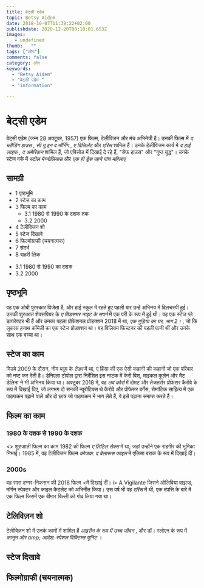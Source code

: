 ```yaml
---
title: बेट्सी एडेम 
topic: Betsy Aidem
date: 2018-10-07T11:39:22+02:00
publishdate: 2020-12-20T08:10:01.653Z
images: 
   - undefined
thumb:   ""
tags: ["लोग"]
comments: false
category: लोग
keywords: 
  - "Betsy Aidem"
  - "बेट्सी एडेम "
  - "information"

---
```

<h1> बेट्सी एडेम </h1> <p> बेट्सी एडेम (जन्म 28 अक्टूबर, 1957) एक फिल्म, टेलीविजन और मंच अभिनेत्री है। उनकी फिल्म में <i> द ब्लीडिंग हाउस </i>, <i> सी यू इन द मॉर्निंग </i>, <i> ए विजिलेंट </i> और <i> एरिस </i> शामिल हैं। उनके टेलीविजन कार्य में <i> द हाई लाइफ </i>, <i> द अमेरिकन </i> शामिल हैं, जो एपिसोड में दिखाई दे रहे हैं, "सेफ हाउस" और "गुप्त युद्ध"। उनके स्टेज वर्क में <i> स्टील मैग्नोलियास </i> और <i> एक ही ड्रेस पहने पांच महिलाएं </i> </p> <h2> सामग्री </h2> <ul> <li> 1 पृष्ठभूमि </शामिल हैं। li> <li> 2 स्टेज का काम </li> <li> 3 फिल्म का काम <ul> <li> 3.1 1980 से 1990 के दशक तक </li> <li> 3.2 2000 </li> </ul> </li> <li> 4 टेलीविजन शो </li> <li> 5 स्टेज दिखावे </li> <li> 6 फिल्मोग्राफी (चयनात्मक) </li> <li> 7 संदर्भ </li> <li> 8 बाहरी लिंक </li> </ul> <ul> <li> 3.1 1980 से 1990 का दशक </li> <li> 3.2 2000 </li> </ul> <h2> पृष्ठभूमि </h2> <p> वह एक ओबी पुरस्कार विजेता है, और हाई स्कूल में रहते हुए पहली बार उन्हें अभिनय में दिलचस्पी हुई। उनकी शुरुआत शेक्सपियर के <i> ए मिडसमर नाइट के सपने </i> में एक परी के रूप में हुई थी। वह एक स्टेज प्ले डायरेक्टर भी हैं और उनका पहला प्रोफेशनल प्रोडक्शन 2018 में था, <i> एक गुड़िया का घर, भाग 2। </i>, जो कि लुकास हनाथ कॉमेडी का एक स्टेज प्रोडक्शन था। वह विलियम फिच्टनर की पहली पत्नी थीं और उनके साथ एक बच्चा था। </p> <h2> स्टेज का काम </h2> <p> मिडवे 2009 के दौरान, नीम ब्लूम के <i> टेंडर </i> में था, ए हिंसा की एक ऐसी कहानी की कहानी जो एक परिवार को नष्ट कर देती है। डेनिएला टोपोल द्वारा निर्देशित इस नाटक में केरी बिश्, माइकल कुलेन और मैट डेलिना ने भी अभिनय किया था। अक्टूबर 2018 में, वह <i> लव कोर्स </i> में दोमट और तेजतर्रार प्रोफेसर कैरोवे के रूप में दिखाई दिए, जो लगभग दो सनकी न्यूरोटिक्स थे कैरोवे और प्रोफेसर बर्गेस, रोमांटिक साहित्य में एक पाठ्यक्रम पढ़ाने वाले और दो छात्र जो पाठ्यक्रम में भाग लेते हैं, वे इसे पढ़ाना समाप्त करते हैं। </p> <h2> फिल्म का काम </h2> <h3> 1980 के दशक से 1990 के दशक </h3> <> शुरुआती फिल्म का काम 1982 की फिल्म <i> ए लिटिल सेक्स </i> में था, जहां उन्होंने एक राहगीर की भूमिका निभाई। 1985 में, वह टेलीविजन फिल्म <i> कोजक: द बेलारूस फाइल </i> में एलिसा बराक के रूप में दिखाई दीं। </p> <h3> 2000s </h3> <p> वह सारा दग्गर-निकसन की 2018 फिल्म <में दिखाई दीं। i> A Vigilante </i> जिसने ओलिविया वाइल्ड, मॉर्गन स्पेक्टर और काइल कैटलेट को अभिनीत किया। उस वर्ष भी वह <i> एरिस </i> में थी, एक दंपत्ति के बारे में एक फिल्म जिसमें एक बीमार बिल्ली को गोद लिया गया था। </p> <h2> टेलिविज़न शो </h2> <p> टेलीविज़न शो में उनके कामों में शामिल हैं <i> आइरीन के रूप में उच्च जीवन </i>, और डॉ। स्लोएन के रूप में <i> कानून और amp; आदेश: स्पेशल विक्टिम्स यूनिट </i>। </p> <h2> स्टेज दिखावे </h2> <h2> फिल्मोग्राफी (चयनात्मक) </h2> 